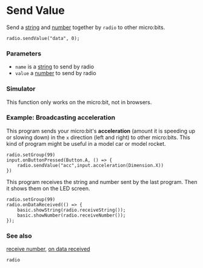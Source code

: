 # Send Value

Send a [string]() and [number]() together by ``radio`` to other micro:bits.

```sig
radio.sendValue("data", 0);
```

### Parameters

* ``name`` is a [string](/reference/types/string) to send by radio
* ``value`` a [number](/reference/types/number) to send by radio

### Simulator

This function only works on the micro:bit, not in browsers.

### Example: Broadcasting acceleration

This program sends your micro:bit's **acceleration** (amount it is
speeding up or slowing down) in the `x` direction (left and right) to
other micro:bits. This kind of program might be useful in a model car
or model rocket.

```blocks
radio.setGroup(99)
input.onButtonPressed(Button.A, () => {
    radio.sendValue("acc",input.acceleration(Dimension.X))
})
```

This program receives the string and number sent by the last program.
Then it shows them on the LED screen.

```blocks
radio.setGroup(99)
radio.onDataReceived(() => {
	basic.showString(radio.receiveString());
    basic.showNumber(radio.receiveNumber());
});
```

### See also

[receive number](/reference/radio/receive-number), [on data received](/reference/radio/on-data-received)

```package
radio
```